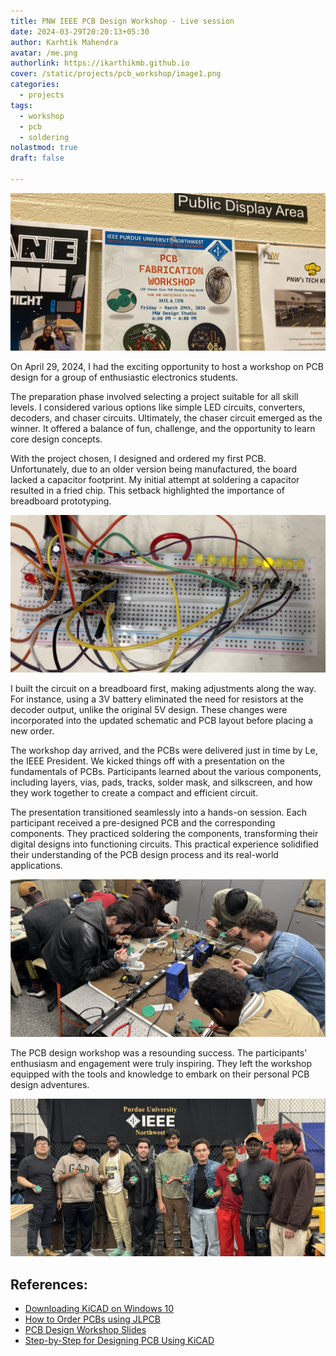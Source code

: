 ```yaml
---
title: PNW IEEE PCB Design Workshop - Live session
date: 2024-03-29T20:20:13+05:30
author: Karhtik Mahendra
avatar: /me.png
authorlink: https://ikarthikmb.github.io
cover: /static/projects/pcb_workshop/image1.png
categories:
  - projects
tags:
  - workshop
  - pcb
  - soldering
nolastmod: true
draft: false

---
```


![image 1](/static/projects/pcb_workshop/image1.png)

On April 29, 2024, I had the exciting opportunity to host a workshop on PCB design for a group of enthusiastic electronics students. 

The preparation phase involved selecting a project suitable for all skill levels. I considered various options like simple LED circuits, converters, decoders, and chaser circuits. Ultimately, the chaser circuit emerged as the winner. It offered a balance of fun, challenge, and the opportunity to learn core design concepts.

With the project chosen, I designed and ordered my first PCB. Unfortunately, due to an older version being manufactured, the board lacked a capacitor footprint. My initial attempt at soldering a capacitor resulted in a fried chip. This setback highlighted the importance of breadboard prototyping.

![image4](/static/projects/pcb_workshop/image4.png)

I built the circuit on a breadboard first, making adjustments along the way. For instance, using a 3V battery eliminated the need for resistors at the decoder output, unlike the original 5V design. These changes were incorporated into the updated schematic and PCB layout before placing a new order.

The workshop day arrived, and the PCBs were delivered just in time by Le, the IEEE President. We kicked things off with a presentation on the fundamentals of PCBs. Participants learned about the various components, including layers, vias, pads, tracks, solder mask, and silkscreen, and how they work together to create a compact and efficient circuit.

The presentation transitioned seamlessly into a hands-on session. Each participant received a pre-designed PCB and the corresponding components. They practiced soldering the components, transforming their digital designs into functioning circuits. This practical experience solidified their understanding of the PCB design process and its real-world applications.

![image3](/static/projects/pcb_workshop/image3.png)

The PCB design workshop was a resounding success. The participants' enthusiasm and engagement were truly inspiring. They left the workshop equipped with the tools and knowledge to embark on their personal PCB design adventures. 

![image2](/static/projects/pcb_workshop/image2.png)


## References:

* [Downloading KiCAD on Windows 10](https://github.com/Ikarthikmb/ikarthikmb.github.io/blob/master/static/projects/pcb_workshop/docs/Downloading%20Kicad%20On%20Windows%2010.pdf)
* [How to Order PCBs using JLPCB](https://github.com/Ikarthikmb/ikarthikmb.github.io/blob/master/static/projects/pcb_workshop/docs/How%20to%20Order%20PCB's%20using%20JLPCB.pdf)
* [PCB Design Workshop Slides](https://github.com/Ikarthikmb/ikarthikmb.github.io/blob/master/static/projects/pcb_workshop/docs/PCB%20Design%20Slides.pdf)
* [Step-by-Step for Designing PCB Using KiCAD](https://github.com/Ikarthikmb/ikarthikmb.github.io/blob/master/static/projects/pcb_workshop/docs/PNW%20IEEE%20_%20Steps%20for%20Designing%20PCB%20Using%20KiCAD.pdf)
